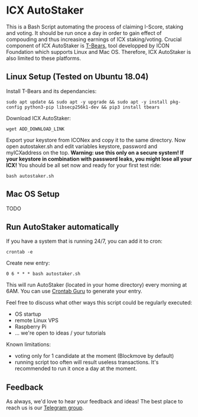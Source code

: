 # ICX AutoStaker
This is a Bash Script automating the process of claiming I-Score, staking and voting. It should be run once a day in order to gain effect of compouding and thus increasing earnings of ICX staking/voting.
Crucial component of ICX AutoStaker is [T-Bears](https://github.com/icon-project/t-bears), tool developped by ICON Foundation which supports Linux and Mac OS. Therefore, ICX AutoStaker is also limited to these platforms.

## Linux Setup (Tested on Ubuntu 18.04)
Install T-Bears and its dependancies:
```
sudo apt update && sudo apt -y upgrade && sudo apt -y install pkg-config python3-pip libsecp256k1-dev && pip3 install tbears
```
Download ICX AutoStaker:
```
wget ADD_DOWNLOAD_LINK
```
Export your keystore from ICONex and copy it to the same directory. Now open autostaker.sh and edit variables keystore, password and myICXaddress on the top. **Warning: use this only on a secure system! If your keystore in combination with password leaks, you might lose all your ICX!**
You should be all set now and ready for your first test ride:
```
bash autostaker.sh
```

## Mac OS Setup
TODO

## Run AutoStaker automatically
If you have a system that is running 24/7, you can add it to cron:
```
crontab -e
```
Create new entry:
```
0 6 * * * bash autostaker.sh
```
This will run AutoStaker (located in your home directory) every morning at 6AM. You can use [Crontab Guru](https://crontab.guru) to generate your entry.

Feel free to discuss what other ways this script could be regularly executed:
- OS startup
- remote Linux VPS
- Raspberry Pi
- ... we're open to ideas / your tutorials

Known limitations:
- voting only for 1 candidate at the moment (Blockmove by default)
- running script too often will result useless transactions. It's recommended to run it once a day at the moment.

## Feedback
As always, we'd love to hear your feedback and ideas! The best place to reach us is our [Telegram group](https://t.me/blockmove).
